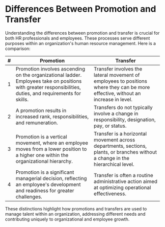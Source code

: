# Differences Between Promotion and Transfer

Understanding the differences between promotion and transfer is crucial for both HR professionals and employees. These processes serve different purposes within an organization's human resource management. Here is a comparison:

| #  | Promotion                                                     | Transfer                                                     |
|----|---------------------------------------------------------------|--------------------------------------------------------------|
| 1  | Promotion involves ascending on the organizational ladder. Employees take on positions with greater responsibilities, duties, and requirements for skills. | Transfer involves the lateral movement of employees to positions where they can be more effective, without an increase in level. |
| 2  | A promotion results in increased rank, responsibilities, and remuneration. | Transfers do not typically involve a change in responsibility, designation, pay, or status. |
| 3  | Promotion is a vertical movement, where an employee moves from a lower position to a higher one within the organizational hierarchy. | Transfer is a horizontal movement across departments, sections, plants, or branches without a change in the hierarchical level. |
| 4  | Promotion is a significant managerial decision, reflecting an employee's development and readiness for greater challenges. | Transfer is often a routine administrative action aimed at optimizing operational effectiveness. |

These distinctions highlight how promotions and transfers are used to manage talent within an organization, addressing different needs and contributing uniquely to organizational and employee growth.
